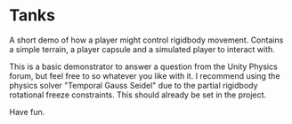 # Tanks
A short demo of how a player might control rigidbody movement. Contains a simple terrain, a player capsule and a simulated player to interact with.
 
This is a basic demonstrator to answer a question from the Unity Physics forum, but feel free to so whatever you like with it. I recommend using the physics solver "Temporal Gauss Seidel" due to the partial rigidbody rotational freeze constraints. This should already be set in the project.

Have fun.
